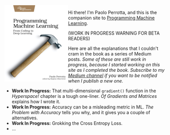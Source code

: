 <img src="pplearn.jpg" width="200" align="left"/>

Hi there! I'm Paolo Perrotta, and this is the companion site to [Programming Machine Learning](https://pragprog.com/book/pplearn).

(WORK IN PROGRESS WARNING FOR BETA READERS)

Here are all the explanations that I couldn't cram in the book as a series of Medium posts. _Some of these are still work in progress, because I started working on this site as I completed the book. Subscribe to my [Medium channel](https://medium.com/@nusco) if you want to be notified when I publish a new one._

* **Work In Progress:** That multi-dimensional `gradient()` function in the _Hyperspace!_ chapter is a tough one-liner. _Of Gradients and Matrices_ explains how I wrote it.
* **Work In Progress:** Accuracy can be a misleading metric in ML. _The Problem with Accuracy_ tells you why, and it gives you a couple of alternatives.
* **Work In Progress:** Grokking the Cross Entropy Loss.
* …
